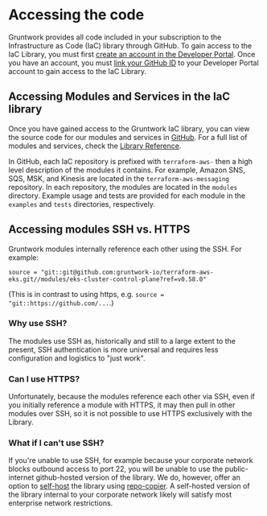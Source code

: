 # Accessing the code

Gruntwork provides all code included in your subscription to the Infrastructure as Code (IaC) library through GitHub. To gain access to the IaC Library, you must first [create an account in the Developer Portal](/2.0/docs/overview/getting-started/create-account). Once you have an account, you must [link your GitHub ID](/2.0/docs/overview/getting-started/link-github-id) to your Developer Portal account to gain access to the IaC Library.

## Accessing Modules and Services in the IaC library

Once you have gained access to the Gruntwork IaC library, you can view the source code for our modules and services in [GitHub](https://github.com/orgs/gruntwork-io/repositories). For a full list of modules and services, check the [Library Reference](/library/reference).

In GitHub, each IaC repository is prefixed with `terraform-aws-` then a high level description of the modules it contains. For example, Amazon SNS, SQS, MSK, and Kinesis are located in the `terraform-aws-messaging` repository. In each repository, the modules are located in the `modules` directory. Example usage and tests are provided for each module in the `examples` and `tests` directories, respectively.

## Accessing modules SSH vs. HTTPS

Gruntwork modules internally reference each other using the SSH.  For example:

```hcl
source = "git::git@github.com:gruntwork-io/terraform-aws-eks.git//modules/eks-cluster-control-plane?ref=v0.58.0"
```

(This is in contrast to using https, e.g. `source = "git::https://github.com/...`.)

### Why use SSH?

The modules use SSH as, historically and still to a large extent to the present, SSH authentication is more universal and requires less configuration and logistics to "just work".

### Can I use HTTPS?

Unfortunately, because the modules reference each other via SSH, even if you initially reference a module with HTTPS, it may then pull in other modules over SSH, so it is not possible to use HTTPS exclusively with the Library.

### What if I can't use SSH?

If you're unable to use SSH, for example because your corporate network blocks outbound access to port 22, you will be unable to use the public-internet github-hosted version of the library.  We do, however, offer an option to [self-host](/2.0/docs/library/guides/self-hosting) the library using [repo-copier](https://github.com/gruntwork-io/repo-copier). A self-hosted version of the library internal to your corporate network likely will satisfy most enterprise network restrictions.

